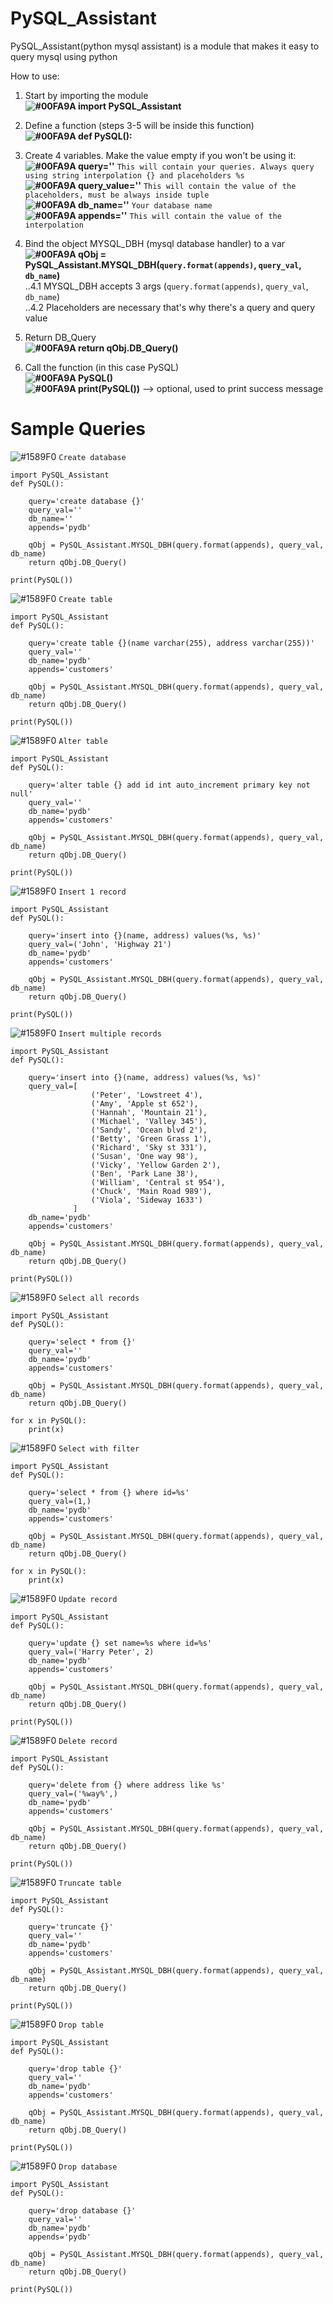 # PySQL_Assistant
PySQL_Assistant(python mysql assistant) is a module that makes it easy to query mysql using python

How to use:
1. Start by importing the module  
    **![#00FA9A](https://placehold.it/15/00FA9A/000000?text=+) import PySQL_Assistant**
    
2. Define a function (steps 3-5 will be inside this function)  
    **![#00FA9A](https://placehold.it/15/00FA9A/000000?text=+) def PySQL():**

3. Create 4 variables. Make the value empty if you won't be using it:  
    **![#00FA9A](https://placehold.it/15/00FA9A/000000?text=+) query=''** `This will contain your queries. Always query using string interpolation {} and placeholders %s`  
    **![#00FA9A](https://placehold.it/15/00FA9A/000000?text=+) query_value=''** `This will contain the value of the placeholders, must be always inside tuple`  
    **![#00FA9A](https://placehold.it/15/00FA9A/000000?text=+) db_name=''** `Your database name`  
    **![#00FA9A](https://placehold.it/15/00FA9A/000000?text=+) appends=''**  `This will contain the value of the interpolation`
    
4. Bind the object MYSQL_DBH (mysql database handler) to a var  
  **![#00FA9A](https://placehold.it/15/00FA9A/000000?text=+) qObj = PySQL_Assistant.MYSQL_DBH(`query.format(appends)`, `query_val`, `db_name`)**  
  ..4.1 MYSQL_DBH accepts 3 args (`query.format(appends)`, `query_val`, `db_name`)  
  ..4.2 Placeholders are necessary that's why there's a query and query value  
  
5. Return DB_Query  
  **![#00FA9A](https://placehold.it/15/00FA9A/000000?text=+) return qObj.DB_Query()**
  
5. Call the function (in this case PySQL)  
  **![#00FA9A](https://placehold.it/15/00FA9A/000000?text=+) PySQL()**  
  **![#00FA9A](https://placehold.it/15/00FA9A/000000?text=+) print(PySQL())** --> optional, used to print success message


# Sample Queries
![#1589F0](https://placehold.it/15/1589F0/000000?text=+) `Create database`  

    import PySQL_Assistant
    def PySQL():

        query='create database {}'
        query_val=''
        db_name=''
        appends='pydb'

        qObj = PySQL_Assistant.MYSQL_DBH(query.format(appends), query_val, db_name)
        return qObj.DB_Query()

    print(PySQL())



![#1589F0](https://placehold.it/15/1589F0/000000?text=+) `Create table`  

    import PySQL_Assistant
    def PySQL():

        query='create table {}(name varchar(255), address varchar(255))'
        query_val=''
        db_name='pydb'
        appends='customers'

        qObj = PySQL_Assistant.MYSQL_DBH(query.format(appends), query_val, db_name)
        return qObj.DB_Query()

    print(PySQL())
    
    
![#1589F0](https://placehold.it/15/1589F0/000000?text=+) `Alter table`  

    import PySQL_Assistant
    def PySQL():

        query='alter table {} add id int auto_increment primary key not null'
        query_val=''
        db_name='pydb'
        appends='customers'

        qObj = PySQL_Assistant.MYSQL_DBH(query.format(appends), query_val, db_name)
        return qObj.DB_Query()

    print(PySQL())
    
    
![#1589F0](https://placehold.it/15/1589F0/000000?text=+) `Insert 1 record`  

    import PySQL_Assistant
    def PySQL():

        query='insert into {}(name, address) values(%s, %s)'
        query_val=('John', 'Highway 21')
        db_name='pydb'
        appends='customers'

        qObj = PySQL_Assistant.MYSQL_DBH(query.format(appends), query_val, db_name)
        return qObj.DB_Query()

    print(PySQL())



![#1589F0](https://placehold.it/15/1589F0/000000?text=+) `Insert multiple records`  

    import PySQL_Assistant
    def PySQL():

        query='insert into {}(name, address) values(%s, %s)'
        query_val=[
                      ('Peter', 'Lowstreet 4'),
                      ('Amy', 'Apple st 652'),
                      ('Hannah', 'Mountain 21'),
                      ('Michael', 'Valley 345'),
                      ('Sandy', 'Ocean blvd 2'),
                      ('Betty', 'Green Grass 1'),
                      ('Richard', 'Sky st 331'),
                      ('Susan', 'One way 98'),
                      ('Vicky', 'Yellow Garden 2'),
                      ('Ben', 'Park Lane 38'),
                      ('William', 'Central st 954'),
                      ('Chuck', 'Main Road 989'),
                      ('Viola', 'Sideway 1633')
                  ]
        db_name='pydb'
        appends='customers'

        qObj = PySQL_Assistant.MYSQL_DBH(query.format(appends), query_val, db_name)
        return qObj.DB_Query()

    print(PySQL())



![#1589F0](https://placehold.it/15/1589F0/000000?text=+) `Select all records`  

    import PySQL_Assistant
    def PySQL():

        query='select * from {}'
        query_val=''
        db_name='pydb'
        appends='customers'

        qObj = PySQL_Assistant.MYSQL_DBH(query.format(appends), query_val, db_name)
        return qObj.DB_Query()

    for x in PySQL():
        print(x)




![#1589F0](https://placehold.it/15/1589F0/000000?text=+) `Select with filter`  

    import PySQL_Assistant
    def PySQL():

        query='select * from {} where id=%s'
        query_val=(1,)
        db_name='pydb'
        appends='customers'

        qObj = PySQL_Assistant.MYSQL_DBH(query.format(appends), query_val, db_name)
        return qObj.DB_Query()

    for x in PySQL():
        print(x)



![#1589F0](https://placehold.it/15/1589F0/000000?text=+) `Update record`  

    import PySQL_Assistant
    def PySQL():

        query='update {} set name=%s where id=%s'
        query_val=('Harry Peter', 2)
        db_name='pydb'
        appends='customers'

        qObj = PySQL_Assistant.MYSQL_DBH(query.format(appends), query_val, db_name)
        return qObj.DB_Query()

    print(PySQL())



![#1589F0](https://placehold.it/15/1589F0/000000?text=+) `Delete record`  

    import PySQL_Assistant
    def PySQL():

        query='delete from {} where address like %s'
        query_val=('%way%',)
        db_name='pydb'
        appends='customers'

        qObj = PySQL_Assistant.MYSQL_DBH(query.format(appends), query_val, db_name)
        return qObj.DB_Query()

    print(PySQL())



![#1589F0](https://placehold.it/15/1589F0/000000?text=+) `Truncate table`

    import PySQL_Assistant
    def PySQL():

        query='truncate {}'
        query_val=''
        db_name='pydb'
        appends='customers'

        qObj = PySQL_Assistant.MYSQL_DBH(query.format(appends), query_val, db_name)
        return qObj.DB_Query()

    print(PySQL())



![#1589F0](https://placehold.it/15/1589F0/000000?text=+) `Drop table`  

    import PySQL_Assistant
    def PySQL():

        query='drop table {}'
        query_val=''
        db_name='pydb'
        appends='customers'

        qObj = PySQL_Assistant.MYSQL_DBH(query.format(appends), query_val, db_name)
        return qObj.DB_Query()

    print(PySQL())
    
    
    
![#1589F0](https://placehold.it/15/1589F0/000000?text=+) `Drop database`  

    import PySQL_Assistant  
    def PySQL():  

        query='drop database {}'
        query_val=''
        db_name='pydb'
        appends='pydb'

        qObj = PySQL_Assistant.MYSQL_DBH(query.format(appends), query_val, db_name)
        return qObj.DB_Query()

    print(PySQL())
